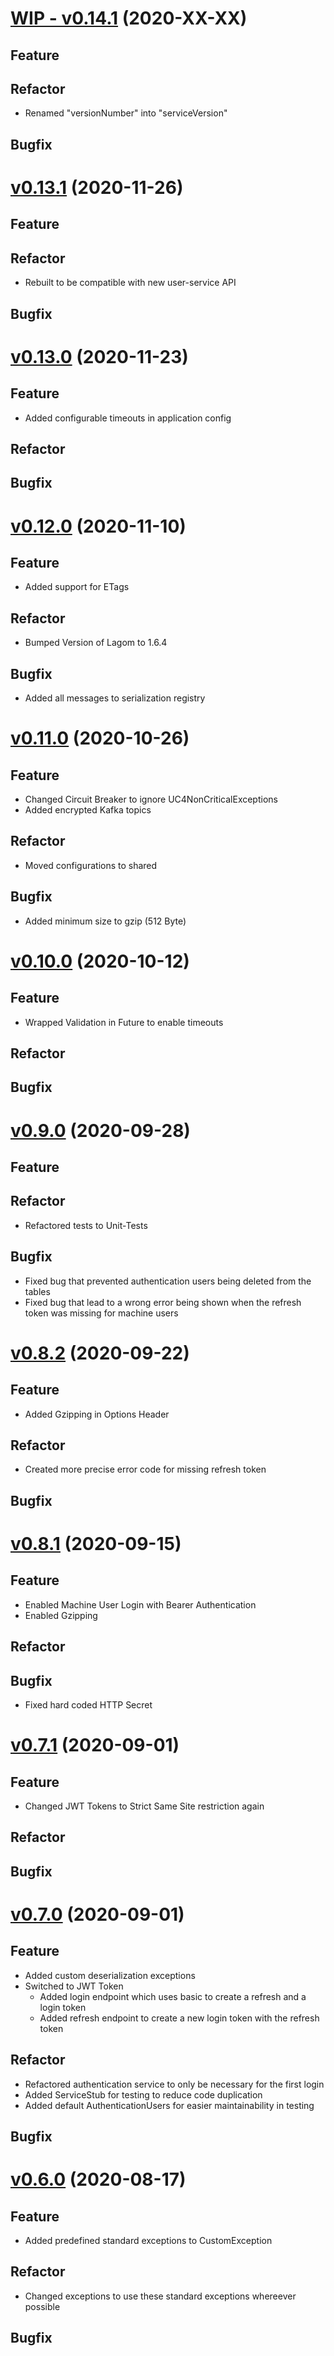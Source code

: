 # [WIP - v0.14.1](https://github.com/upb-uc4/University-Credits-4.0/compare/authentication-v0.13.1...authentication-v0.14.1) (2020-XX-XX)
## Feature
## Refactor
- Renamed "versionNumber" into "serviceVersion"
## Bugfix

# [v0.13.1](https://github.com/upb-uc4/University-Credits-4.0/compare/authentication-v0.13.0...authentication-v0.13.1) (2020-11-26)
## Feature
## Refactor
 - Rebuilt to be compatible with new user-service API
## Bugfix

# [v0.13.0](https://github.com/upb-uc4/University-Credits-4.0/compare/authentication-v0.12.0...authentication-v0.13.0) (2020-11-23)
## Feature
 - Added configurable timeouts in application config
## Refactor
## Bugfix

# [v0.12.0](https://github.com/upb-uc4/University-Credits-4.0/compare/authentication-v0.11.0...authentication-v0.12.0) (2020-11-10)
## Feature
 - Added support for ETags
## Refactor
 - Bumped Version of Lagom to 1.6.4
## Bugfix
 - Added all messages to serialization registry

# [v0.11.0](https://github.com/upb-uc4/University-Credits-4.0/compare/authentication-v0.10.0...authentication-v0.11.0) (2020-10-26)
## Feature
 - Changed Circuit Breaker to ignore UC4NonCriticalExceptions
 - Added encrypted Kafka topics
## Refactor
 - Moved configurations to shared
## Bugfix
 - Added minimum size to gzip (512 Byte)

# [v0.10.0](https://github.com/upb-uc4/University-Credits-4.0/compare/authentication-v0.9.0...authentication-v0.10.0) (2020-10-12)
## Feature
 - Wrapped Validation in Future to enable timeouts
## Refactor
## Bugfix

# [v0.9.0](https://github.com/upb-uc4/University-Credits-4.0/compare/authentication-v0.8.2...authentication-v0.9.0) (2020-09-28)
## Feature
## Refactor
 - Refactored tests to Unit-Tests
## Bugfix
 - Fixed bug that prevented authentication users being deleted from the tables
 - Fixed bug that lead to a wrong error being shown when the refresh token was missing for machine users


# [v0.8.2](https://github.com/upb-uc4/University-Credits-4.0/compare/authentication-v0.8.1...authentication-v0.8.2) (2020-09-22)
## Feature
 - Added Gzipping in Options Header
## Refactor
 - Created more precise error code for missing refresh token
## Bugfix

# [v0.8.1](https://github.com/upb-uc4/University-Credits-4.0/compare/authentication-v0.7.1...authentication-v0.8.1) (2020-09-15)
## Feature
 - Enabled Machine User Login with Bearer Authentication
 - Enabled Gzipping
## Refactor
## Bugfix
 - Fixed hard coded HTTP Secret

# [v0.7.1](https://github.com/upb-uc4/University-Credits-4.0/compare/authentication-v0.7.0...authentication-v0.7.1) (2020-09-01)
## Feature
 - Changed JWT Tokens to Strict Same Site restriction again
## Refactor
## Bugfix

# [v0.7.0](https://github.com/upb-uc4/University-Credits-4.0/compare/authentication-v0.6.0...authentication-v0.7.0) (2020-09-01)
## Feature
 - Added custom deserialization exceptions
 - Switched to JWT Token
    - Added login endpoint which uses basic to create a refresh and a login token
    - Added refresh endpoint to create a new login token with the refresh token
## Refactor
 - Refactored authentication service to only be necessary for the first login 
 - Added ServiceStub for testing to reduce code duplication
 - Added default AuthenticationUsers for easier maintainability in testing
## Bugfix

# [v0.6.0](https://github.com/upb-uc4/University-Credits-4.0/compare/v0.5.0...authentication-v0.6.0) (2020-08-17)
## Feature
 - Added predefined standard exceptions to CustomException
## Refactor
 - Changed exceptions to use these standard exceptions whereever possible
## Bugfix
 
